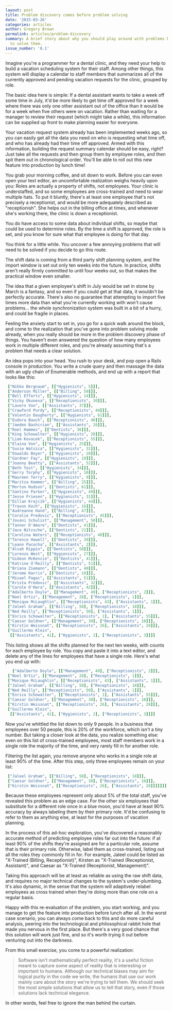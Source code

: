 ```yaml
---
layout: post
title: Problem discovery comes before problem solving
date: '2015-03-26'
categories: articles
author: Gregory Brown
permalink: articles/problem-discovery
summary: A brief story about why you should play around with problems before trying
  to solve them.
issue_number: '8.1'
---
```


Imagine you're a programmer for a dental clinic, and they need your help to build a vacation scheduling system for their staff. Among other things, this system will display a calendar to staff members that summarizes all of the currently approved and pending vacation requests for the clinic, grouped by role.

The basic idea here is simple: If a dental assistant wants to take a week off some time in July, it'd be more likely to get time off approved for a week where there was only one other assistant out of the office than it would be for a week when five others were on vacation. Rather than waiting for a manager to review their request (which might take a while), this information can be supplied up front to make planning easier for everyone.

Your vacation request system already has been implemented weeks ago, so you can easily get all the data you need on who is requesting what time off, and who has already had their time off approved. Armed with this information, building the request summary calendar should be easy, right? Just take all the requests and then group them by employee roles, and then spit them out in chronological order. You'll be able to roll out this new feature into production by lunch time!

You grab your morning coffee, and sit down to work. Before you can even open your text editor, an uncomfortable realization weighs heavily upon you: Roles are actually a property of shifts, not employees. Your clinic is understaffed, and so some employees are cross-trained and need to wear multiple hats. To put it bluntly, there's at least one employee that's not precisely a receptionist, and would be more adequately described as "receptionish". She helps out in the billing office at times, and whenever she's working there, the clinic is down a receptionist.

You do have access to some data about individual shifts, so maybe that could be used to determine roles. By the time a shift is approved, the role is set, and you know for sure what that employee is doing for that day. 

You think for a little while. You uncover a few annoying problems that will need to be solved if you decide to go this route.

The shift data is coming from a third party shift planning system, and the import window is set out only ten weeks into the future.  In practice, shifts aren't really firmly committed to until four weeks out, so that makes the practical window even smaller. 

The idea that a given employee's shift in July would be set in stone by March is a fantasy, and so even if you could get at that data, it wouldn't be perfectly accurate. There's also no guarantee that attempting to import five times more data than what you're currently working with won't cause problems… the whole synchronization system was built in a bit of a hurry, and could be fragile in places.

Feeling the anxiety start to set in, you go for a quick walk around the block, and come to the realization that you've gone into problem solving mode already, when you really should be more in the problem discovery phase of things. You haven't even answered the question of how many employees work in multiple different roles, and you're already assuming that's a problem that needs a clear solution.

An idea pops into your head. You rush to your desk, and pop open a Rails console in production. You write a crude query and then massage the data with an ugly chain of Enumerable methods, and end up with a report that looks like this:

```ruby
 ["Nikko Bergnaum", [["Hygienists", 5]]],
 ["Anderson Miller", [["Billing", 50]]],
 ["Bell Effertz", [["Hygienists", 14]]],
 ["Vicky Okuneva", [["Receptionists", 30]]],
 ["Lavern Von", [["Assistants", 37]]],
 ["Crawford Purdy", [["Receptionists", 40]]],
 ["Valentin Daugherty", [["Hygienists", 61]]],
 ["Eudora Bauch", [["Receptionists", 40]]],
 ["Jaeden Bashirian", [["Assistants", 28]]],
 ["Roel Hammes", [["Dentists", 36]]],
 ["King Schowalter", [["Hygienists", 20]]],
 ["Liam Kovacek", [["Receptionists", 55]]],
 ["Elaina Von", [["Hygienists", 25]]],
 ["Susie Watsica", [["Hygienists", 31]]],
 ["Oswaldo Boyer", [["Hygienists", 20]]],
 ["Gardner Fay", [["Hygienists", 10]]],
 ["Joanny Beatty", [["Assistants", 52]]],
 ["Beth Yost", [["Hygienists", 34]]],
 ["Gerry Torphy", [["Hygienists", 10]]],
 ["Maureen Terry", [["Hygienists", 9]]],
 ["Maritza Kemmer", [["Billing", 25]]],
 ["Morton Hudson", [["Dentists", 61]]],
 ["Santino Parker", [["Hygienists", 49]]],
 ["Jesse Friesen", [["Hygienists", 31]]],
 ["Dillan Krajcik", [["Hygienists", 44]]],
 ["Travon Koch", [["Hygienists", 16]]],
 ["Audreanne Hand", [["Billing", 47]]],
 ["Coralie Predovic", [["Receptionists", 45]]],
 ["Jovani Schulist", [["Management", 50]]],
 ["Tanner D'Amore", [["Dentists", 41]]],
 ["Jace Nitzsche", [["Dentists", 21]]],
 ["Carolina Waters", [["Receptionists", 40]]],
 ["Terence Howell", [["Dentists", 39]]],
 ["Leann Pacocha", [["Assistants", 2]]],
 ["Alvah Rippin", [["Dentists", 50]]],
 ["Lorenzo West", [["Hygienists", 27]]],
 ["Gideon McKenzie", [["Dentists", 41]]],
 ["Katrine O'Reilly", [["Dentists", 51]]],
 ["Briana Ziemann", [["Dentists", 40]]],
 ["Jerome Harris", [["Dentists", 10]]],
 ["Misael Pagac", [["Assistants", 51]]],
 ["Krista Predovic", [["Assistants", 32]]],
 ["Carole O'Hara", [["Assistants", 42]]],
 ["Adalberto Doyle", [["Management", 49], ["Receptionists", 2]]],
 ["Noel Ortiz", [["Management", 28], ["Receptionists", 1]]],
 ["Monique McLaughlin", [["Receptionists", 43], ["Assistants", 1]]],
 ["Jaleel Graham", [["Billing", 50], ["Receptionists", 18]]],
 ["Ned Reilly", [["Receptionists", 50], ["Assistants", 1]]],
 ["Enrico Schowalter", [["Receptionists", 1], ["Assistants", 55]]],
 ["Caesar Goldner", [["Management", 30], ["Receptionists", 16]]],
 ["Kirstin Weissnat", [["Receptionists", 26], ["Assistants", 28]]],
 ["Guillermo Klein",
  [["Assistants", 41], ["Hygienists", 2], ["Receptionists", 3]]]]
```

This listing shows all the shifts planned for the next ten weeks, with counts for each employee by role. You copy and paste it into a text editor, and delete any of the lines for employees that have a single role. Here's what you end up with:

```ruby
   ["Adalberto Doyle", [["Management", 49], ["Receptionists", 2]]],
 ["Noel Ortiz", [["Management", 28], ["Receptionists", 1]]],
 ["Monique McLaughlin", [["Receptionists", 43], ["Assistants", 1]]],
 ["Jaleel Graham", [["Billing", 50], ["Receptionists", 18]]],
 ["Ned Reilly", [["Receptionists", 50], ["Assistants", 1]]],
 ["Enrico Schowalter", [["Receptionists", 1], ["Assistants", 55]]],
 ["Caesar Goldner", [["Management", 30], ["Receptionists", 16]]],
 ["Kirstin Weissnat", [["Receptionists", 26], ["Assistants", 28]]],
 ["Guillermo Klein",
  [["Assistants", 41], ["Hygienists", 2], ["Receptionists", 3]]]]
```

Now you've whittled the list down to only 9 people. In a business that employees over 50 people, this is 20% of the workforce, which isn't a tiny number. But taking a closer look at the data, you realize something else: even on this list of cross-trained employees, most staff members work in a single role the majority of the time, and very rarely fill in for another role.

Filtering the list again, you remove anyone who works in a single role at least 90% of the time. After this step, only three employees remain on your list:

```ruby
 ["Jaleel Graham", [["Billing", 50], ["Receptionists", 18]]],
 ["Caesar Goldner", [["Management", 30], ["Receptionists", 16]]],
 ["Kirstin Weissnat", [["Receptionists", 26], ["Assistants", 28]]]]]]]
```

Because these employees represent only about 5% of the total staff, you've revealed this problem as an edge case. For the other six employees that substitute for a different role once in a blue moon, you'd have at least 90% accuracy by always labeling them by their primary role. It'd be confusing to refer to them as anything else, at least for the purposes of vacation planning.

In the process of this ad-hoc exploration, you've discovered a reasonably accurate method of predicting employee roles far out into the future: if at least 90% of the shifts they're assigned are for a particular role, assume that is their primary role. Otherwise, label them as cross-trained, listing out all the roles they commonly fill in for. For example, 
Jaleel could be listed as "X-Trained (Billing, Receptionist)",
Kirsten as "X-Trained (Receptionist, Assistant)", and Caesar as "X-Trained (Receptionist, Management)".

Taking this approach will be at least as reliable as using the raw shift data, and requires no major technical changes to the system's under-plumbing. It's also dynamic, in the sense that the system will adaptively relabel employees as cross trained when they're doing more than one role on a regular basis.

Happy with this re-evaluation of the problem, you start working, and you manage to get the feature into production before lunch after all. In the worst case scenario, you can always come back to this and do more careful analysis, peering into the technological and philosophical rabbit hole that made you nervous in the first place. But there's a very good chance that this solution will work just fine, and so it's worth trying it out before venturing out into the darkness.

From this small exercise, you come to a powerful realization:

> Software isn't mathematically perfect reality, it's a useful fiction meant to capture some aspect of reality that is interesting or important to humans. Although our technical biases may aim for logical purity in the code we write, the humans that use our work mainly care about the story we're trying to tell them. We should seek the most simple solutions that allow us to tell that story, even if those solutions lack technical elegance.

In other words, feel free to ignore the man behind the curtain.